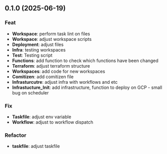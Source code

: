 ## 0.1.0 (2025-06-19)

### Feat

- **Workspace**: perform task lint on files
- **Workspace**: adjust workspace scripts
- **Deployment**: adjust files
- **Infra**: testing workspaces
- **Test**: Testing script
- **Functions**: add function to check which functions have been changed
- **Terraform**: adjust terraform structure
- **Workspaces**: add code for new workspaces
- **Comitizen**: add comitizen file
- **Infrasturcutre**: adjust infra with workflows and etc
- **Infrastucture_Init**: add infrastructure, function to deploy on GCP - small bug on scheduler

### Fix

- **Taskfile**: adjust env variable
- **Workflow**: adjust to workflow dispatch

### Refactor

- **taskfile**: adjust taskfile
